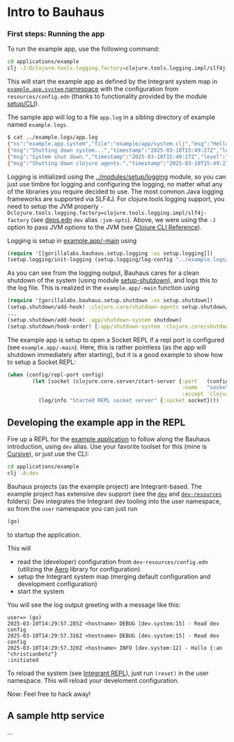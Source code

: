 # Intro to Bauhaus

### First steps: Running the app

To run the example app, use the following command:

```bash
cd applications/example
clj -J-Dclojure.tools.logging.factory=clojure.tools.logging.impl/slf4j-factory -M -m example.app -c resources/config.edn
```

This will start the example app as defined by the Integrant system map in [`example.app.system` namespace](../applications/example/src/example/app/system.clj)
with the configuration from `resources/config.edn` (thanks to functionality provided by
the module [setup/CLI](../modules/setup/CLI/)).

The sample app will log to a file `app.log` in a sibling directory of example named `example.logs`.

```bash
$ cat ../example.logs/app.log                                                                                                                                           system
{"ns":"example.app.system","file":"example/app/system.clj","msg":"Hello","hostname":"<hostname>","level":"error","line":7,"thread":"main","timestamp":"2025-03-10T15:49:27Z","to":"World"}
{"msg":"Shutting down system...","timestamp":"2025-03-10T15:49:27Z","level":"warn","thread":"Thread-1","file":"example/app.clj","line":32,"ns":"example.app","hostname":"<hostname>"}
{"msg":"System shut down.","timestamp":"2025-03-10T15:49:27Z","level":"warn","thread":"Thread-1","file":"example/app.clj","line":34,"ns":"example.app","hostname":"<hostname>"}
{"msg":"Shutting down clojure agents.","timestamp":"2025-03-10T15:49:27Z","level":"warn","thread":"Thread-1","file":"gorillalabs/bauhaus/setup/shutdown.clj","line":123,"ns":"gorillalabs.bauhaus.setup.shutdown","hostname":"<hostname>"}
```

Logging is initialized using the [../modules/setup/logging](../modules/setup/logging) module, so you can just use
timbre for logging and configuring the logging, no matter what any of the libraries you require decided to use. The most
common Java logging frameworks are supported via SLF4J.
For clojure.tools.logging support, you need to setup the JVM properly `-Dclojure.tools.logging.factory=clojure.tools.logging.impl/slf4j-factory` (see [deps.edn](../applications/example/deps.edn) `dev` alias `:jvm-opts`). Above, we were
using the `-J` option to pass JVM options to the JVM (see [Clojure CLI Reference](https://clojure.org/reference/clojure_cli#opt_j)).

Logging is setup in [example.app/-main](../applications/example/src/example/app.clj) using

```clojure
(require '[[gorillalabs.bauhaus.setup.logging :as setup.logging]])
(setup.logging/init-logging (setup.logging/log-config "../example.logs/app.log"))
```

As you can see from the logging output, Bauhaus cares for a clean shutdown of the system (using module [setup-shutdown](../modules/setup/shutdown/)), and logs this to the log file.
This is realized in the `example.app/-main` function using

```clojure
(require '[gorillalabs.bauhaus.setup.shutdown :as setup.shutdown])
(setup.shutdown/add-hook! :clojure.core/shutdown-agents setup.shutdown/agents)
...
(setup.shutdown/add-hook! :app/shutdown-system shutdown)
(setup.shutdown/hook-order! [:app/shutdown-system :clojure.core/shutdown-agents])      
```

The example app is setup to open a Socket REPL if a repl port is configured (see `example.app/-main`).
Here, this is rather pointless (as the app will shutdown immediately after starting), but it is a good example to show how to setup a Socket REPL:

```clojure
(when (config/repl-port config)
        (let [socket (clojure.core.server/start-server {:port   (config/repl-port config)
                                                        :name   "socket-repl"
                                                        :accept 'clojure.core.server/repl})]
          (log/info "Started REPL socket server" {:socket socket})))
```

## Developing the example app in the REPL

Fire up a REPL for the [example application](../applications/example) to follow along the Bauhaus introduction, using
`dev` alias. Use your favorite toolset for this (mine is [Cursive](https://cursive-ide.com/)), or just use the CLI:

```bash
cd applications/example
clj -A:dev
```

Bauhaus projects (as the example project) are Integrant-based. The example project has extensive
dev support (see the [`dev`](dev/) and [`dev-resources`](dev-resources/) folders): Dev integrates the
Integrant dev tooling into the user namespace, so from the `user` namespace you can just run

```clojure
(go)
```
to startup the application.

This will
- read the (developer) configuration from `dev-resources/config.edn` (utilizing the [Aero](https://github.com/juxt/aero) library for configuration)
- setup the Integrant system map (merging default configuration and development configuration)
- start the system

You will see the log output greeting with a message like this:

```text
user=> (go)
2025-03-10T14:29:57.285Z <hostname> DEBUG [dev.system:15] - Read dev config
2025-03-10T14:29:57.316Z <hostname> DEBUG [dev.system:15] - Read dev config
2025-03-10T14:29:57.320Z <hostname> INFO [dev.system:12] - Hallo {:an "christianbetz"}
:initiated
```

To reload the system (see [Integrant REPL](https://github.com/weavejester/integrant-repl)), just run `(reset)` in the user namespace. This will reload your develoment configuration.

Now: Feel free to hack away!

## A sample http service

...

